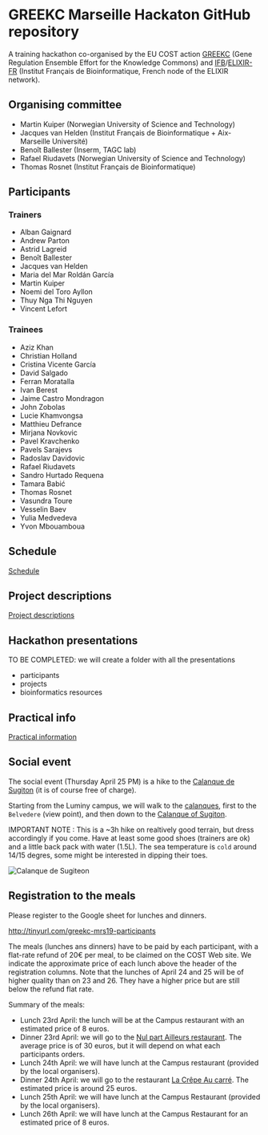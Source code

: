 # GREEKC Marseille Hackaton GitHub repository


A training hackathon co-organised by the EU COST action [GREEKC](http://greekc.org/) (Gene Regulation Ensemble Effort for the Knowledge Commons) and [IFB](https://www.france-bioinformatique.fr/)/[ELIXIR-FR](https://elixir-europe.org/about-us/who-we-are/nodes/france) (Institut Français de Bioinformatique, French node of the ELIXIR network). 



## Organising committee

- Martin Kuiper (Norwegian University of Science and Technology)
- Jacques van Helden (Institut Français de Bioinformatique + Aix-Marseille Université)
- Benoît Ballester (Inserm, TAGC lab)
- Rafael 	Riudavets (Norwegian University of Science and Technology)
- Thomas Rosnet (Institut Français de Bioinformatique)

## Participants

### Trainers
- Alban Gaignard
- Andrew Parton
- Astrid Lagreid
- Benoît Ballester
- Jacques van Helden
- Maria del Mar Roldán García
- Martin Kuiper
- Noemi del Toro Ayllon
- Thuy Nga Thi Nguyen
- Vincent Lefort

### Trainees

- Aziz Khan
- Christian Holland
- Cristina Vicente García
- David Salgado
- Ferran Moratalla
- Ivan Berest
- Jaime Castro Mondragon
- John Zobolas
- Lucie Khamvongsa
- Matthieu Defrance
- Mirjana Novkovic
- Pavel Kravchenko
- Pavels Sarajevs
- Radoslav Davidovic
- Rafael Riudavets
- Sandro Hurtado Requena
- Tamara Babić
- Thomas Rosnet
- Vasundra Toure
- Vesselin Baev
- Yulia Medvedeva
- Yvon Mbouamboua

## Schedule

[Schedule](schedule.md)

## Project descriptions 

[Project descriptions](project_descriptions)

##  Hackathon presentations

TO BE COMPLETED: we will create a folder with all the presentations

- participants
- projects
- bioinformatics resources


## Practical info

[Practical information](practical_info.md)


## Social event

The social event (Thursday April 25 PM) is a hike to the [Calanque de Sugiton](http://www.calanques13.com/en/calanque-sugiton.html) (it is of course free of charge). 

Starting from the Luminy campus, we will walk to the [calanques](https://en.wikipedia.org/wiki/Massif_des_Calanques), first to the `Belvedere` (view point), and then down to the [Calanque of Sugiton](https://en.wikipedia.org/wiki/Calanque_de_Sugiton). 

IMPORTANT NOTE : This is a ~3h hike on realtively good terrain, but dress accordingly if you come. Have at least some good shoes (trainers are ok) and a little back pack with water (1.5L). The sea temperature is `cold` around 14/15 degres, some might be interested in dipping their toes. 

![Calanque de Sugiteon](https://commons.wikimedia.org/wiki/File:Calanque_de_Sugiton.JPG) 


## Registration to the meals 

Please register to the Google sheet for lunches and dinners. 

<http://tinyurl.com/greekc-mrs19-participants>

The meals (lunches ans dinners) have to be paid by each participant, with a flat-rate refund of 20€ per meal, to be claimed on the COST Web site. We indicate the approximate price of each lunch above the header of the registration columns. Note that the lunches of April 24 and 25 will be of higher quality than on 23 and 26. They have a higher price but are still below the refund flat rate. 

Summary of the meals:

- Lunch 23rd April: the lunch will be at the Campus restaurant with an estimated price of 8 euros.
- Dinner 23rd April: we will go to the [Nul part Ailleurs restaurant](http://www.restaurantnulpartailleurs.com/la-carte-1.html). The average price is of 30 euros, but it will depend on what each participants orders. 
- Lunch 24th April: we will have lunch at the Campus restaurant (provided by the local organisers). 
- Dinner 24th April: we will go to the restaurant [La Crêpe Au carré](http://www.lacrepeaucarre.com/notre-carte.aspx). The estimated price is around 25 euros. 
- Lunch 25th April: we will have lunch at the Campus Restaurant (provided by the local organisers). 
- Lunch 26th April: we will have lunch at the Campus Restaurant for an estimated price of 8 euros.

